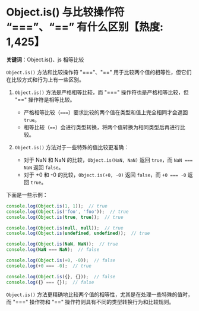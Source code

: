 # Object.is() 与比较操作符 “===”、“==” 有什么区别【热度: 1,425】

**关键词**：Object.is()、js 相等比较

`Object.is()` 方法和比较操作符 "==="、"==" 用于比较两个值的相等性，但它们在比较方式和行为上有一些区别。

1. `Object.is()` 方法是严格相等比较，而 "===" 操作符也是严格相等比较，但 "==" 操作符是相等比较。
    - 严格相等比较（`===`）要求比较的两个值在类型和值上完全相同才会返回 `true`。
    - 相等比较（`==`）会进行类型转换，将两个值转换为相同类型后再进行比较。

2. `Object.is()` 方法对于一些特殊的值比较更准确：
    - 对于 NaN 和 NaN 的比较，`Object.is(NaN, NaN)` 返回 `true`，而 `NaN === NaN` 返回 `false`。
    - 对于 +0 和 -0 的比较，`Object.is(+0, -0)` 返回 `false`，而 `+0 === -0` 返回 `true`。

下面是一些示例：

```javascript
console.log(Object.is(1, 1));  // true
console.log(Object.is('foo', 'foo'));  // true
console.log(Object.is(true, true));  // true

console.log(Object.is(null, null));  // true
console.log(Object.is(undefined, undefined));  // true

console.log(Object.is(NaN, NaN));  // true
console.log(NaN === NaN);  // false

console.log(Object.is(+0, -0));  // false
console.log(+0 === -0);  // true

console.log(Object.is({}, {}));  // false
console.log({} === {});  // false
```

`Object.is()` 方法更精确地比较两个值的相等性，尤其是在处理一些特殊的值时，而 "===" 操作符和 "==" 操作符则具有不同的类型转换行为和比较规则。